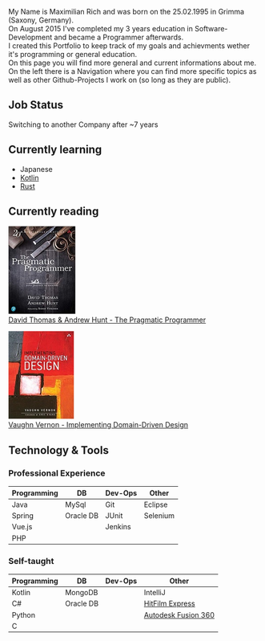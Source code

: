 My Name is Maximilian Rich and was born on the 25.02.1995 in Grimma (Saxony, Germany).<br>
On August 2015 I've completed my 3 years education in Software-Development and became a Programmer afterwards.<br>
I created this Portfolio to keep track of my goals and achievments wether it's programming or general education.<br>
On this page you will find more general and current informations about me.<br>
On the left there is a Navigation where you can find more specific topics as well as other Github-Projects I work on (so long as they are public).

## Job Status

Switching to another Company after ~7 years

## Currently learning

- Japanese
- [Kotlin](https://kotlinlang.org/)
- [Rust](https://www.rust-lang.org/)

## Currently reading

![David Thomas & Andrew Hunt - The Pragmatic Programmer](/assets/img/david_thomas_andrew_hunt_-_the_pragmatic_programmer.jpg)<br>
[David Thomas & Andrew Hunt - The Pragmatic Programmer](https://pragprog.com/titles/tpp20/the-pragmatic-programmer-20th-anniversary-edition/)

![Vaughn Vernon - Implementing Domain-Driven Design](/assets/img/vaughn_vernon_-_implementing_domain_driven_design.jpg)<br>
[Vaughn Vernon - Implementing Domain-Driven Design](https://www.oreilly.com/library/view/implementing-domain-driven-design/9780133039900/)

## Technology & Tools

### Professional Experience

| Programming | DB        | Dev-Ops | Other    |
|-------------|-----------|---------|----------|
| Java        | MySql     | Git     | Eclipse  |
| Spring      | Oracle DB | JUnit   | Selenium |
| Vue.js      |           | Jenkins |          |
| PHP         |           |         |          |

### Self-taught

| Programming | DB        | Dev-Ops | Other                                                                                                    |
|-------------|-----------|---------|----------------------------------------------------------------------------------------------------------|
| Kotlin      | MongoDB   |         | IntelliJ                                                                                                 |
| C#          | Oracle DB |         | [HitFilm Express](https://fxhome.com/product/hitfilm-express)                                            |
| Python      |           |         | [Autodesk Fusion 360](https://www.autodesk.de/products/fusion-360/overview?term=1-YEAR&tab=subscription) |
| C           |           |         |                                                                                                          |


